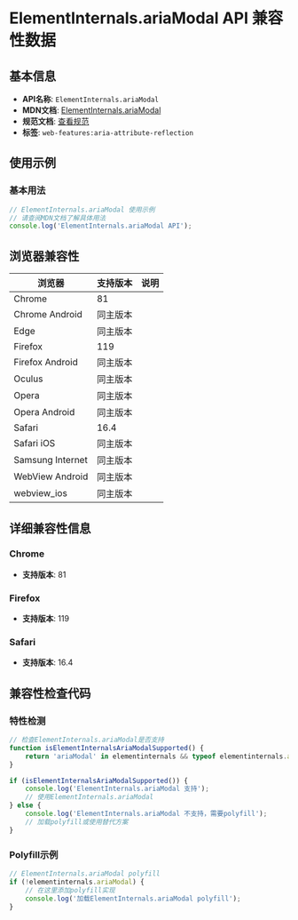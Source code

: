 # ElementInternals.ariaModal API 兼容性数据

## 基本信息

- **API名称**: `ElementInternals.ariaModal`
- **MDN文档**: [ElementInternals.ariaModal](https://developer.mozilla.org/docs/Web/API/ElementInternals/ariaModal)
- **规范文档**: [查看规范](https://w3c.github.io/aria/#dom-ariamixin-ariamodal)
- **标签**: `web-features:aria-attribute-reflection`

## 使用示例

### 基本用法

```javascript
// ElementInternals.ariaModal 使用示例
// 请查阅MDN文档了解具体用法
console.log('ElementInternals.ariaModal API');
```

## 浏览器兼容性

| 浏览器 | 支持版本 | 说明 |
|--------|----------|------|
| Chrome | 81 |  |
| Chrome Android | 同主版本 |  |
| Edge | 同主版本 |  |
| Firefox | 119 |  |
| Firefox Android | 同主版本 |  |
| Oculus | 同主版本 |  |
| Opera | 同主版本 |  |
| Opera Android | 同主版本 |  |
| Safari | 16.4 |  |
| Safari iOS | 同主版本 |  |
| Samsung Internet | 同主版本 |  |
| WebView Android | 同主版本 |  |
| webview_ios | 同主版本 |  |

## 详细兼容性信息

### Chrome

- **支持版本**: 81

### Firefox

- **支持版本**: 119

### Safari

- **支持版本**: 16.4

## 兼容性检查代码

### 特性检测

```javascript
// 检查ElementInternals.ariaModal是否支持
function isElementInternalsAriaModalSupported() {
    return 'ariaModal' in elementinternals && typeof elementinternals.ariaModal === 'function';
}

if (isElementInternalsAriaModalSupported()) {
    console.log('ElementInternals.ariaModal 支持');
    // 使用ElementInternals.ariaModal
} else {
    console.log('ElementInternals.ariaModal 不支持，需要polyfill');
    // 加载polyfill或使用替代方案
}
```

### Polyfill示例

```javascript
// ElementInternals.ariaModal polyfill
if (!elementinternals.ariaModal) {
    // 在这里添加polyfill实现
    console.log('加载ElementInternals.ariaModal polyfill');
}
```

